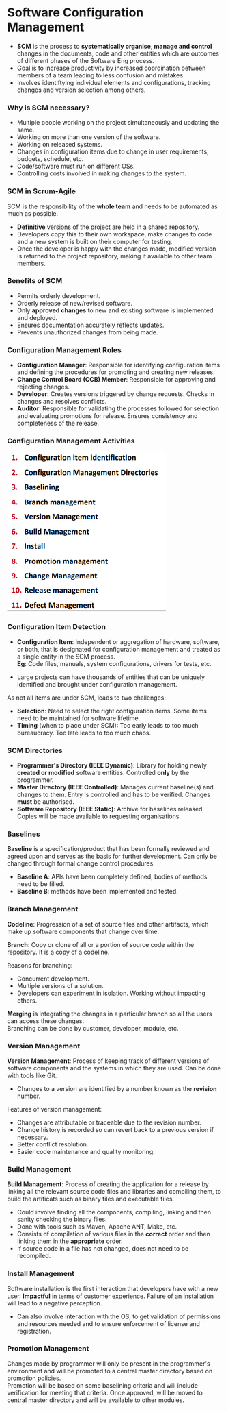 # Software Configuration Management

- **SCM** is the process to **systematically organise, manage and control** changes in the documents, code and other entities which are outcomes of different phases of the Software Eng process.
- Goal is to increase productivity by increased coordination between members of a team leading to less confusion and mistakes.
- Involves identiftying individual elements and configurations, tracking changes and version selection among others.

### Why is SCM necessary?

- Multiple people working on the project simultaneously and updating the same.
- Working on more than one version of the software.
- Working on released systems.
- Changes in configuration items due to change in user requirements, budgets, schedule, etc.
- Code/software must run on different OSs.
- Controlling costs involved in making changes to the system.

### SCM in Scrum-Agile

SCM is the responsibility of the **whole team** and needs to be automated as much as possible.

- **Definitive** versions of the project are held in a shared repository.   
- Developers copy this to their own workspace, make changes to code and a new system is built on their computer for testing.
- Once the developer is happy with the changes made, modified version is returned to the project repository, making it available to other team members.

### Benefits of SCM

- Permits orderly development.
- Orderly release of new/revised software.
- Only **approved changes** to new and existing software is implemented and deployed.
- Ensures documentation accurately reflects updates.
- Prevents unauthorized changes from being made.

### Configuration Management Roles

- **Configuration Manager**: Responsible for identifying configuration items and defining the procedures for promoting and creating new releases.
- **Change Control Board (CCB) Member**: Responsible for approving and rejecting changes.
- **Developer**: Creates versions triggered by change requests. Checks in changes and resolves conflicts.
- **Auditor**: Responsible for validating the processes followed for selection and evaluating promotions for release. Ensures consistency and completeness of the release.

### Configuration Management Activities

![SCM Activities](./images/scm_activities.png)

### Configuration Item Detection

- **Configuration Item**: Independent or aggregation of hardware, software, or both, that is designated for configuration management and treated as a single entity in the SCM process.<br>
**Eg**: Code files, manuals, system configurations, drivers for tests, etc.

- Large projects can have thousands of entities that can be uniquely identified and brought under configuration management.

As not all items are under SCM, leads to two challenges:

- **Selection**: Need to select the right configuration items. Some items need to be maintained for software lifetime.
- **Timing** (when to place under SCM): Too early leads to too much bureaucracy. Too late leads to too much chaos.

### SCM Directories

- **Programmer's Directory (IEEE Dynamic)**: Library for holding newly **created or modified** software entities. Controlled **only** by the programmer.
- **Master Directory (IEEE Controlled)**: Manages current baseline(s) and changes to them. Entry is controlled and has to be verified. Changes **must** be authorised.
- **Software Repository (IEEE Static)**: Archive for baselines released. Copies will be made available to requesting organisations.


### Baselines

**Baseline** is a specification/product that has been formally reviewed and agreed upon and serves as the basis for further development. Can only be changed through formal change control procedures.

- **Baseline A**: APIs have been completely defined, bodies of methods need to be filled.
- **Baseline B**: methods have been implemented and tested.

### Branch Management

**Codeline**: Progression of a set of source files and other artifacts, which make up software components that change over time.<br>

**Branch**: Copy or clone of all or a portion of source code within the repository. It is a copy of a codeline.

Reasons for branching:
- Concurrent development.
- Multiple versions of a solution.
- Developers can experiment in isolation. Working without impacting others.

**Merging** is integrating the changes in a particular branch so all the users can access these changes.<br>
Branching can be done by customer, developer, module, etc.<br>

### Version Management

**Version Management**: Process of keeping track of different versions of software components and the systems in which they are used. Can be done with tools like Git.

- Changes to a version are identified by a number known as the **revision** number.

Features of version management: 

- Changes are attributable or traceable due to the revision number.
- Change history is recorded so can revert back to a previous version if necessary.
- Better conflict resolution. 
- Easier code maintenance and quality monitoring.

### Build Management

**Build Management**: Process of creating the application for a release by linking all the relevant source code files and libraries and compiling them, to build the artificats such as binary files and executable files.

- Could involve finding all the components, compiling, linking and then sanity checking the binary files.
- Done with tools such as Maven, Apache ANT, Make, etc.
- Consists of compilation of various files in the **correct** order and then linking them in the **appropriate** order.
- If source code in a file has not changed, does not need to be recompiled.

### Install Management

Software installation is the first interaction that developers have with a new user. **Impactful** in terms of customer experience. Failure of an installation will lead to a negative perception.

- Can also involve interaction with the OS, to get validation of permissions and resources needed and to ensure enforcement of license and registration.

### Promotion Management

Changes made by programmer will only be present in the programmer's environment and will be promoted to a central master directory based on promotion policies.
<br> Promotion will be based on some baselining criteria and will include verification for meeting that criteria. Once approved, will be moved to central master directory and will be available to other modules.
